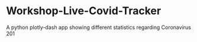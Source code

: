 # Workshop-Live-Covid-Tracker
A python plotly-dash app showing different statistics regarding Coronavirus 201
